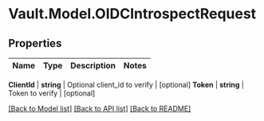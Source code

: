 # Vault.Model.OIDCIntrospectRequest

## Properties

Name | Type | Description | Notes
------------ | ------------- | ------------- | -------------

**ClientId** | **string** | Optional client_id to verify | [optional] **Token** | **string** | Token to verify | [optional] 

[[Back to Model list]](../README.md#documentation-for-models) [[Back to API list]](../README.md#documentation-for-api-endpoints) [[Back to README]](../README.md)

